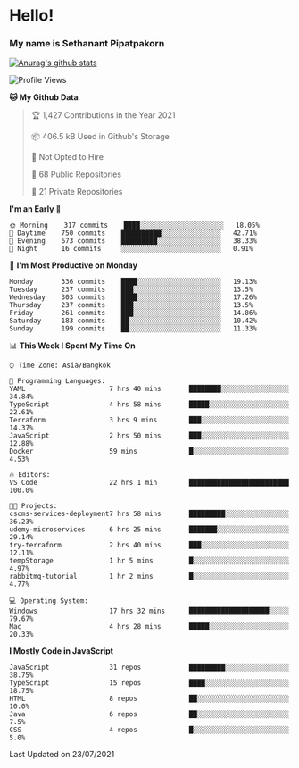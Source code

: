 # Hello!
### My name is Sethanant Pipatpakorn

[![Anurag's github stats](https://github-readme-stats.vercel.app/api?username=thetkpark&count_private=true&show_icons=true&theme=tokyonight)](https://github.com/anuraghazra/github-readme-stats)

<!--START_SECTION:waka-->
![Profile Views](http://img.shields.io/badge/Profile%20Views-6-blue)

**🐱 My Github Data** 

> 🏆 1,427 Contributions in the Year 2021
 > 
> 📦 406.5 kB Used in Github's Storage 
 > 
> 🚫 Not Opted to Hire
 > 
> 📜 68 Public Repositories 
 > 
> 🔑 21 Private Repositories  
 > 
**I'm an Early 🐤** 

```text
🌞 Morning    317 commits    ████░░░░░░░░░░░░░░░░░░░░░   18.05% 
🌆 Daytime    750 commits    ██████████░░░░░░░░░░░░░░░   42.71% 
🌃 Evening    673 commits    █████████░░░░░░░░░░░░░░░░   38.33% 
🌙 Night      16 commits     ░░░░░░░░░░░░░░░░░░░░░░░░░   0.91%

```
📅 **I'm Most Productive on Monday** 

```text
Monday       336 commits    ████░░░░░░░░░░░░░░░░░░░░░   19.13% 
Tuesday      237 commits    ███░░░░░░░░░░░░░░░░░░░░░░   13.5% 
Wednesday    303 commits    ████░░░░░░░░░░░░░░░░░░░░░   17.26% 
Thursday     237 commits    ███░░░░░░░░░░░░░░░░░░░░░░   13.5% 
Friday       261 commits    ███░░░░░░░░░░░░░░░░░░░░░░   14.86% 
Saturday     183 commits    ██░░░░░░░░░░░░░░░░░░░░░░░   10.42% 
Sunday       199 commits    ██░░░░░░░░░░░░░░░░░░░░░░░   11.33%

```


📊 **This Week I Spent My Time On** 

```text
⌚︎ Time Zone: Asia/Bangkok

💬 Programming Languages: 
YAML                     7 hrs 40 mins       ████████░░░░░░░░░░░░░░░░░   34.84% 
TypeScript               4 hrs 58 mins       █████░░░░░░░░░░░░░░░░░░░░   22.61% 
Terraform                3 hrs 9 mins        ███░░░░░░░░░░░░░░░░░░░░░░   14.37% 
JavaScript               2 hrs 50 mins       ███░░░░░░░░░░░░░░░░░░░░░░   12.88% 
Docker                   59 mins             █░░░░░░░░░░░░░░░░░░░░░░░░   4.53%

🔥 Editors: 
VS Code                  22 hrs 1 min        █████████████████████████   100.0%

🐱‍💻 Projects: 
cscms-services-deployment7 hrs 58 mins       █████████░░░░░░░░░░░░░░░░   36.23% 
udemy-microservices      6 hrs 25 mins       ███████░░░░░░░░░░░░░░░░░░   29.14% 
try-terraform            2 hrs 40 mins       ███░░░░░░░░░░░░░░░░░░░░░░   12.11% 
tempStorage              1 hr 5 mins         █░░░░░░░░░░░░░░░░░░░░░░░░   4.97% 
rabbitmq-tutorial        1 hr 2 mins         █░░░░░░░░░░░░░░░░░░░░░░░░   4.77%

💻 Operating System: 
Windows                  17 hrs 32 mins      ████████████████████░░░░░   79.67% 
Mac                      4 hrs 28 mins       █████░░░░░░░░░░░░░░░░░░░░   20.33%

```

**I Mostly Code in JavaScript** 

```text
JavaScript               31 repos            █████████░░░░░░░░░░░░░░░░   38.75% 
TypeScript               15 repos            ████░░░░░░░░░░░░░░░░░░░░░   18.75% 
HTML                     8 repos             ██░░░░░░░░░░░░░░░░░░░░░░░   10.0% 
Java                     6 repos             ██░░░░░░░░░░░░░░░░░░░░░░░   7.5% 
CSS                      4 repos             █░░░░░░░░░░░░░░░░░░░░░░░░   5.0%

```



 Last Updated on 23/07/2021
<!--END_SECTION:waka-->
